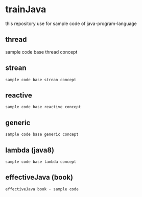 # trainJava
this repository use for sample code of java-program-language

## thread
  sample code base thread concept
## strean
    sample code base strean concept
## reactive
    sample code base reactive concept
## generic
    sample code base generic concept
## lambda (java8)
    sample code base lambda concept
## effectiveJava (book)
    effectiveJava book - sample code
